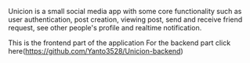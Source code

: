 Unicion is a small social media app with some core functionality such as user authentication, post creation, viewing post, send and receive friend request, see other people's profile and realtime notification.

This is the frontend part of the application
For the backend part click here(https://github.com/Yanto3528/Unicion-backend)
